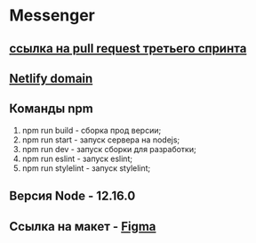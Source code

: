 
# Messenger

## [ссылка на pull request третьего спринта](https://github.com/venmovs/middle.messenger.praktikum.yandex/pull/7)

## [Netlify domain](https://angry-agnesi-d0e795.netlify.app)

## Команды npm
1. npm run build - сборка прод версии;
2. npm run start - запуск сервера на nodejs;
3. npm run dev - запуск сборки для разработки;
4. npm run eslint - запуск eslint;
5. npm run stylelint - запуск stylelint;


## Версия Node - 12.16.0

## Ссылка на макет - [Figma](https://www.figma.com/file/4W66bqqEpa3iwmj7JzH5KU/Yandex-Messenger?node-id=0%3A1)

